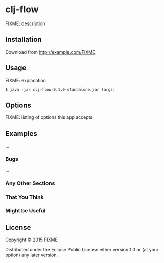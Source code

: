 # clj-flow

FIXME: description

## Installation

Download from http://example.com/FIXME.

## Usage

FIXME: explanation

    $ java -jar clj-flow-0.1.0-standalone.jar [args]

## Options

FIXME: listing of options this app accepts.

## Examples

...

### Bugs

...

### Any Other Sections
### That You Think
### Might be Useful

## License

Copyright © 2015 FIXME

Distributed under the Eclipse Public License either version 1.0 or (at
your option) any later version.
